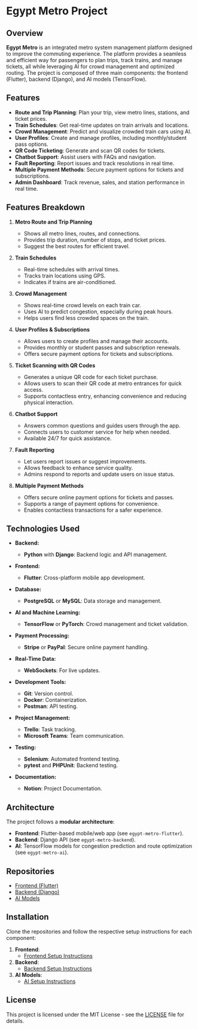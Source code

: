 # Egypt Metro Project

## Overview

**Egypt Metro** is an integrated metro system management platform designed to improve the commuting experience. The platform provides a seamless and efficient way for passengers to plan trips, track trains, and manage tickets, all while leveraging AI for crowd management and optimized routing. The project is composed of three main components: the frontend (Flutter), backend (Django), and AI models (TensorFlow).

## Features

- **Route and Trip Planning**: Plan your trip, view metro lines, stations, and ticket prices.
- **Train Schedules**: Get real-time updates on train arrivals and locations.
- **Crowd Management**: Predict and visualize crowded train cars using AI.
- **User Profiles**: Create and manage profiles, including monthly/student pass options.
- **QR Code Ticketing**: Generate and scan QR codes for tickets.
- **Chatbot Support**: Assist users with FAQs and navigation.
- **Fault Reporting**: Report issues and track resolutions in real time.
- **Multiple Payment Methods**: Secure payment options for tickets and subscriptions.
- **Admin Dashboard**: Track revenue, sales, and station performance in real time.

## Features Breakdown

1. **Metro Route and Trip Planning**
   - Shows all metro lines, routes, and connections.
   - Provides trip duration, number of stops, and ticket prices.
   - Suggest the best routes for efficient travel.

2. **Train Schedules**
   - Real-time schedules with arrival times.
   - Tracks train locations using GPS.
   - Indicates if trains are air-conditioned.

3. **Crowd Management**
   - Shows real-time crowd levels on each train car.
   - Uses AI to predict congestion, especially during peak hours.
   - Helps users find less crowded spaces on the train.

4. **User Profiles & Subscriptions**
   - Allows users to create profiles and manage their accounts.
   - Provides monthly or student passes and subscription renewals.
   - Offers secure payment options for tickets and subscriptions.
  
5. **Ticket Scanning with QR Codes**
   - Generates a unique QR code for each ticket purchase.
   - Allows users to scan their QR code at metro entrances for quick access.
   - Supports contactless entry, enhancing convenience and reducing physical interaction.

6. **Chatbot Support**
   - Answers common questions and guides users through the app.
   - Connects users to customer service for help when needed.
   - Available 24/7 for quick assistance.

7. **Fault Reporting**
   - Let users report issues or suggest improvements.
   - Allows feedback to enhance service quality.
   - Admins respond to reports and update users on issue status.

8. **Multiple Payment Methods**
   - Offers secure online payment options for tickets and passes.
   - Supports a range of payment options for convenience.
   - Enables contactless transactions for a safer experience.


## Technologies Used

- **Backend:**
  - **Python** with **Django**: Backend logic and API management.

- **Frontend:**
  - **Flutter**: Cross-platform mobile app development.

- **Database:**
  - **PostgreSQL** or **MySQL**: Data storage and management.

- **AI and Machine Learning:**
  - **TensorFlow** or **PyTorch**: Crowd management and ticket validation.

- **Payment Processing:**
  - **Stripe** or **PayPal**: Secure online payment handling.

- **Real-Time Data:**
  - **WebSockets**: For live updates.

- **Development Tools:**
  - **Git**: Version control.
  - **Docker**: Containerization.
  - **Postman**: API testing.

- **Project Management:**
  - **Trello**: Task tracking.
  - **Microsoft Teams**: Team communication.

- **Testing:**
  - **Selenium**: Automated frontend testing.
  - **pytest** and **PHPUnit**: Backend testing.
 
- **Documentation:**
  - **Notion**: Project Documentation.

## Architecture

The project follows a **modular architecture**:
- **Frontend**: Flutter-based mobile/web app (see `egypt-metro-flutter`).
- **Backend**: Django API (see `egypt-metro-backend`).
- **AI**: TensorFlow models for congestion prediction and route optimization (see `egypt-metro-ai`).

## Repositories

- [Frontend (Flutter)](https://github.com/egypt-metro/egypt-metro-flutter)
- [Backend (Django)](https://github.com/egypt-metro/egypt-metro-backend)
- [AI Models](https://github.com/egypt-metro/egypt-metro-ai)

## Installation

Clone the repositories and follow the respective setup instructions for each component:

1. **Frontend**:
   - [Frontend Setup Instructions](https://github.com/egypt-metro/egypt-metro-flutter)
2. **Backend**:
   - [Backend Setup Instructions](https://github.com/egypt-metro/egypt-metro-backend)
3. **AI Models**:
   - [AI Setup Instructions](https://github.com/egypt-metro/egypt-metro-ai)

## License

This project is licensed under the MIT License - see the [LICENSE](LICENSE) file for details.
